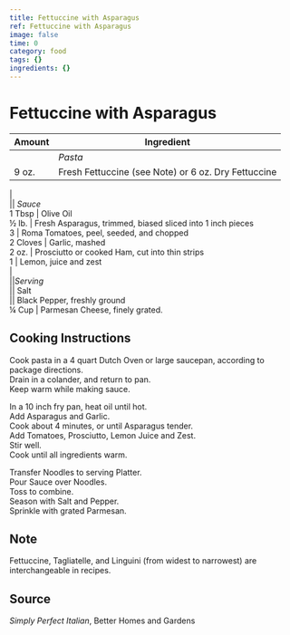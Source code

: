 ```yaml
---
title: Fettuccine with Asparagus
ref: Fettuccine with Asparagus
image: false
time: 0
category: food
tags: {}
ingredients: {}
---
```

# Fettuccine with Asparagus  
  
|Amount|Ingredient|  
|----|----|  
|| *Pasta*  
9 oz. | Fresh Fettuccine (see Note) or 6 oz. Dry Fettuccine  
|  
|| *Sauce*  
1 Tbsp | Olive Oil  
½ lb. | Fresh Asparagus, trimmed, biased sliced into 1 inch pieces  
3 | Roma Tomatoes, peel, seeded, and chopped  
2 Cloves | Garlic, mashed  
2 oz. | Prosciutto or cooked Ham, cut into thin strips  
1 | Lemon, juice and zest  
|  
||*Serving*  
|| Salt  
|| Black Pepper, freshly ground  
¼ Cup | Parmesan Cheese, finely grated.  
  
## Cooking Instructions  
  
Cook pasta in a 4 quart Dutch Oven or large saucepan, according to package directions.  
Drain in a colander, and return to pan.  
Keep warm while making sauce.  
  
In a 10 inch fry pan, heat oil until hot.  
Add Asparagus and Garlic.  
Cook about 4 minutes, or until Asparagus tender.  
Add Tomatoes, Prosciutto, Lemon Juice and Zest.  
Stir well.  
Cook until all ingredients warm.  
  
Transfer Noodles to serving Platter.  
Pour Sauce over Noodles.  
Toss to combine.  
Season with Salt and Pepper.  
Sprinkle with grated Parmesan.  
  
## Note  
  
Fettuccine, Tagliatelle, and Linguini (from widest to narrowest) are interchangeable in recipes.  
  
## Source  
  
*Simply Perfect Italian*, Better Homes and Gardens  